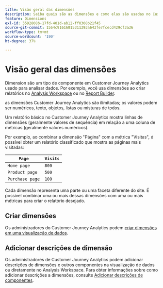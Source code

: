 ```yaml
---
title: Visão geral das dimensões
description: Saiba quais são as dimensões e como elas são usadas no Customer Journey Analytics
feature: Dimensions
exl-id: 3592808b-17fd-401d-ab12-ff0308b21f45
source-git-commit: 1564c91616015311393a643fe7fcecd429cf3a36
workflow-type: tm+mt
source-wordcount: '190'
ht-degree: 37%

---
```


# Visão geral das dimensões

Dimension são um tipo de componente em Customer Journey Analytics usado para analisar dados. Por exemplo, você usa dimensões ao criar relatórios no [Analysis Workspace](/help/analysis-workspace/home.md) ou no [Report Builder](/help/report-builder/report-buider-overview.md).

as dimensões Customer Journey Analytics são ilimitadas; os valores podem ser numéricos, texto, objetos, listas ou misturas de todos.

Um relatório básico no Customer Journey Analytics mostra linhas de dimensões (geralmente valores de sequência) em relação a uma coluna de métricas (geralmente valores numéricos).

Por exemplo, ao combinar a dimensão &quot;Página&quot; com a métrica &quot;Visitas&quot;, é possível obter um relatório classificado que mostra as páginas mais visitadas:

| `Page` | `Visits` |
| --- | --- |
| `Home page` | `800` |
| `Product page` | `500` |
| `Purchase page` | `100` |

Cada dimensão representa uma parte ou uma faceta diferente do site. É possível combinar uma ou mais dessas dimensões com uma ou mais métricas para criar o relatório desejado.

## Criar dimensões

Os administradores do Customer Journey Analytics podem [criar dimensões em uma visualização de dados](/help/data-views/create-dataview.md#components).

## Adicionar descrições de dimensão

Os administradores de Customer Journey Analytics podem adicionar descrições de dimensões e outros componentes na visualização de dados ou diretamente no Analysis Workspace. Para obter informações sobre como adicionar descrições a dimensões, consulte [Adicionar descrições de componentes](/help/components/add-component-descriptions.md).
